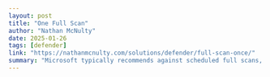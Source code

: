 ```yaml
---
layout: post
title: "One Full Scan"
author: "Nathan McNulty"
date: 2025-01-26
tags: [defender]
link: "https://nathanmcnulty.com/solutions/defender/full-scan-once/"
summary: "Microsoft typically recommends against scheduled full scans, but there are a few scenarios where we still want to perform a full scan outside of scheduled scans - whenever Defender was not the acti..."
---
```

